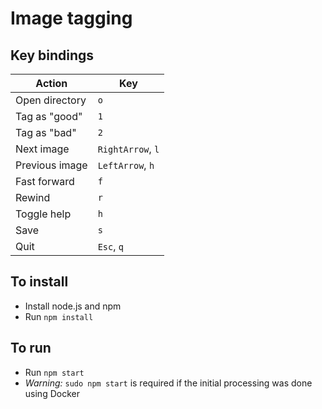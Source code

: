 # Image tagging

## Key bindings

| Action         | Key   |
| -------------- | ----- |
| Open directory | ``o`` |
| Tag as "good"  | ``1`` |
| Tag as "bad"   | ``2`` |
| Next image     | ``RightArrow``, ``l`` |
| Previous image | ``LeftArrow``, ``h`` |
| Fast forward   | ``f`` |
| Rewind         | ``r`` |
| Toggle help    | ``h`` |
| Save           | ``s`` |
| Quit           | ``Esc``, ``q`` |

## To install

* Install node.js and npm
* Run ``npm install``

## To run

* Run ``npm start``
* *Warning:* ``sudo npm start`` is required if the initial processing was done using Docker
